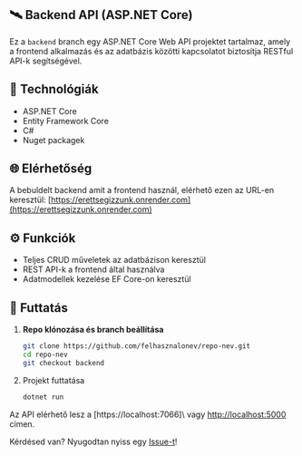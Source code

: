 ## 🛰️ Backend API (ASP.NET Core)

Ez a `backend` branch egy ASP.NET Core Web API projektet tartalmaz, amely a frontend alkalmazás és az adatbázis közötti kapcsolatot biztosítja RESTful API-k segítségével.

## 🔧 Technológiák

- ASP.NET Core
- Entity Framework Core
- C#
- Nuget packagek

## 🌐 Elérhetőség

A bebuldelt backend amit a frontend használ, elérhető ezen az URL-en keresztül: [https://erettsegizzunk.onrender.com](https://erettsegizzunk.onrender.com)

## ⚙️ Funkciók

- Teljes CRUD műveletek az adatbázison keresztül
- REST API-k a frontend által használva
- Adatmodellek kezelése EF Core-on keresztül

## 🔌 Futtatás

1. **Repo klónozása és branch beállítása**
   
   ```bash
   git clone https://github.com/felhasznalonev/repo-nev.git
   cd repo-nev
   git checkout backend
   ```
   
2. Projekt futtatása

   ```bash
   dotnet run
   ```
Az API elérhető lesz a \[https://localhost:7066]\ vagy [http://localhost:5000]() címen.

Kérdésed van? Nyugodtan nyiss egy [Issue-t](https://github.com/zsolti6/Erettsegizzunk/issues)!

